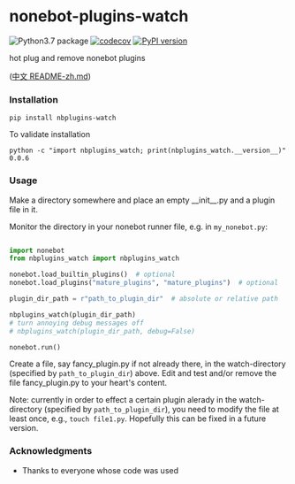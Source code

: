 # nonebot-plugins-watch
![Python3.7 package](https://github.com/ffreemt/nonebot-plugins-watch/workflows/Python3.7%20package/badge.svg) [![codecov](https://codecov.io/gh/ffreemt/nonebot-plugins-watch/branch/master/graph/badge.svg)](https://codecov.io/gh/ffreemt/nonebot-plugins-watch)
 [![PyPI version](https://badge.fury.io/py/nbplugins-watch.svg)](https://badge.fury.io/py/nbplugins-watch)

hot plug and remove nonebot plugins

([中文 README-zh.md](https://github.com/ffreemt/nonebot-plugins-watch/blob/master/README-zh.md))

### Installation

```pip install nbplugins-watch```

To validate installation
```
python -c "import nbplugins_watch; print(nbplugins_watch.__version__)"
0.0.6
```

### Usage
Make a directory somewhere and place an empty \_\_init\_\_.py and a plugin file in it.

Monitor the directory in your nonebot runner file, e.g. in `my_nonebot.py`:
```python

import nonebot
from nbplugins_watch import nbplugins_watch

nonebot.load_builtin_plugins()  # optional
nonebot.load_plugins("mature_plugins", "mature_plugins")  # optional

plugin_dir_path = r"path_to_plugin_dir"  # absolute or relative path

nbplugins_watch(plugin_dir_path)
# turn annoying debug messages off
# nbplugins_watch(plugin_dir_path, debug=False)

nonebot.run()

```
Create a file, say fancy_plugin.py if not already there, in the watch-directory (specified by `path_to_plugin_dir`) above. Edit and test and/or remove the file fancy_plugin.py to your heart's content.

Note: currently in order to effect a certain plugin alerady in the watch-directory (specified by `path_to_plugin_dir`), you need to modify the file at least once, e.g., `touch file1.py`. Hopefully this can be fixed in a future version.

### Acknowledgments

* Thanks to everyone whose code was used
